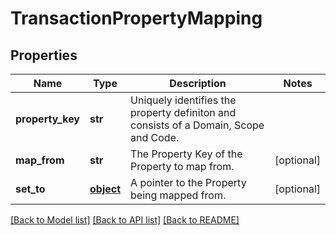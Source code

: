 # TransactionPropertyMapping

## Properties
Name | Type | Description | Notes
------------ | ------------- | ------------- | -------------
**property_key** | **str** | Uniquely identifies the property definiton and consists of a Domain, Scope and Code. | 
**map_from** | **str** | The Property Key of the Property to map from. | [optional] 
**set_to** | [**object**](.md) | A pointer to the Property being mapped from. | [optional] 

[[Back to Model list]](../README.md#documentation-for-models) [[Back to API list]](../README.md#documentation-for-api-endpoints) [[Back to README]](../README.md)



